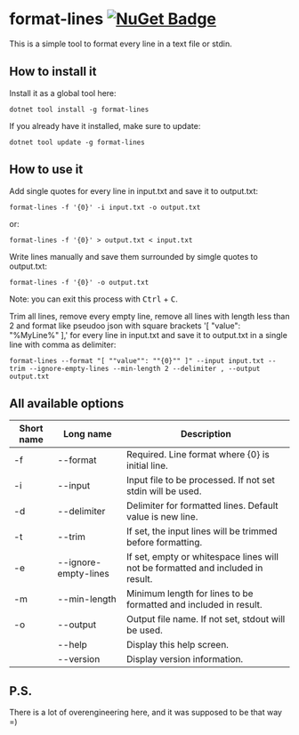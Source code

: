 # format-lines [![NuGet Badge](https://buildstats.info/nuget/format-lines)](https://www.nuget.org/packages/format-lines/)

This is a simple tool to format every line in a text file or stdin.


## How to install it

Install it as a global tool here:

```
dotnet tool install -g format-lines
```

If you already have it installed, make sure to update:

```
dotnet tool update -g format-lines
```


## How to use it

Add single quotes for every line in input.txt and save it to output.txt:

```console
format-lines -f '{0}' -i input.txt -o output.txt
```

or:

```console
format-lines -f '{0}' > output.txt < input.txt
```

Write lines manually and save them surrounded by simgle quotes to output.txt:

```console
format-lines -f '{0}' -o output.txt
```

Note: you can exit this process with <kbd>Ctrl</kbd> + <kbd>C</kbd>.


Trim all lines, remove every empty line, remove all lines with length less than 2 and format like pseudoo json with square brackets '[ "value": "%MyLine%" ],' for every line in input.txt and save it to output.txt in a single line with comma as delimiter:

```console
format-lines --format "[ ""value"": ""{0}"" ]" --input input.txt --trim --ignore-empty-lines --min-length 2 --delimiter , --output output.txt
```


## All available options

| Short name        | Long name            | Description                                                                     |
| ----------------- | -------------------- | ------------------------------------------------------------------------------- |
| -f                | --format             | Required. Line format where {0} is initial line.                                |
| -i                | --input              | Input file to be processed. If not set stdin will be used.                      |
| -d                | --delimiter          | Delimiter for formatted lines. Default value is new line.                       |
| -t                | --trim               | If set, the input lines will be trimmed before formatting.                      |
| -e                | --ignore-empty-lines | If set, empty or whitespace lines will not be formatted and included in result. |
| -m                | --min-length         | Minimum length for lines to be formatted and included in result.                |
| -o                | --output             | Output file name. If not set, stdout will be used.                              |
|                   | --help               | Display this help screen.                                                       |
|                   | --version            | Display version information.                                                    |


## P.S.

There is a lot of overengineering here, and it was supposed to be that way =) 
